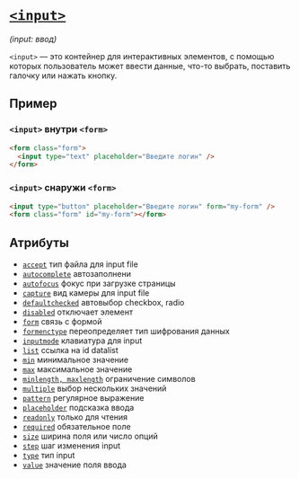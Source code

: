 # [`<input>`](../index.md)

_(input: ввод)_

`<input>` — это контейнер для интерактивных элементов, с помощью которых пользователь может ввести данные, что-то выбрать, поставить галочку или нажать кнопку.

## Пример

### `<input>` внутри `<form>`

```html
<form class="form">
  <input type="text" placeholder="Введите логин" />
</form>
```

### `<input>` снаружи `<form>`

```html
<input type="button" placeholder="Введите логин" form="my-form" />
<form class="form" id="my-form"></form>
```

## Атрибуты

- [`accept`](../Attrubutes/accept.md) тип файла для input file
- [`autocomplete`](../Attrubutes/autocomplete.md) автозаполнени
- [`autofocus`](../Attrubutes/autofocus.md) фокус при загрузке страницы
- [`capture`](../Attrubutes/capture.md) вид камеры для input file
- [`defaultchecked`](../Attrubutes/defaultchecked.md) автовыбор checkbox, radio
- [`disabled`](../Attrubutes/disabled.md) отключает элемент
- [`form`](../Attrubutes/form.md) связь с формой
- [`formenctype`](../Attrubutes/formenctype.md) переопределяет тип шифрования данных
- [`inputmode`](../Attrubutes/inputmode.md) клавиатура для input
- [`list`](../Attrubutes/list.md) ссылка на id datalist
- [`min`](../Attrubutes/min.md) минимальное значение
- [`max`](../Attrubutes/max.md) максимальное значение
- [`minlength, maxlength`](<../Attrubutes/minlength, maxlength.md>) ограничение символов
- [`multiple`](../Attrubutes/multiple.md) выбор нескольких значений
- [`pattern`](../Attrubutes/pattern.md) регулярное выражение
- [`placeholder`](../Attrubutes/placeholder.md) подсказка ввода
- [`readonly`](../Attrubutes/readonly.md) только для чтения
- [`required`](../Attrubutes/required.md) обязательное поле
- [`size`](../Attrubutes/size.md) ширина поля или число опций
- [`step`](../Attrubutes/step.md) шаг изменения input
- [`type`](<../Attrubutes/type (input).md>) тип input
- [`value`](<../Attrubutes/value (input).md>) значение поля ввода
